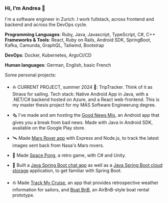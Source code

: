 ### Hi, I’m Andrea 👋

I'm a software engineer in Zurich. I work fullstack, across frontend and backend and across the DevOps cycle.

**Programming Languages**:  Ruby, Java, Javascript, TypeScript, C#, C++\
**Frameworks & Tools**: React, Ruby on Rails, Android SDK, SpringBoot, Kafka, Camunda, GraphQL, Tailwind, Bootstrap

**DevOps**: Docker, Kubernetes, ArgoCI/CD

**Human languages**: German, English, basic French

Some personal projects: 

* ⛵️ CURRENT PROJECT, summer 2024 📍: TripTracker. Think of it as Strava for sailing. Tech stack: Native Android App in Java, with a .NET/C# backend hosted on Azure, and a React web-frontend. This is my master thesis project for my MAS Software Engineerung degree.

* 🗞 I've made and am hosting the [Good News Mix](https://play.google.com/store/apps/details?id=com.rollmopsgames.guardianapp2020), an Android app that gives you a break from bad news. Made with Java in Android SDK, available on the Google Play store.

* 🛰 Made [Mars Rover app](https://github.com/pinefoambath/mars-rover-express-app) with Express and Node.js, to track the latest images sent back from Nasa's Mars rovers.

* 🚀 Made [Space Pong](https://rollmopsgames.itch.io/spacepong), a retro game, with C# and Unity.

* 🍃 Built a [Java Spring Boot chat app](https://github.com/pinefoambath/demo) as well as a [Java Spring Boot cloud storage](https://github.com/pinefoambath/cloudstorage) application, to get familiar with Spring Boot. 

* ⛵ Made [Track My Cruise](https://github.com/pinefoambath/trackmycruise), an app that provides retrospective weather information for sailors, and [Boat BnB](https://airbnb-pinefoambath.herokuapp.com), an AirBnB-style boat rental prototype.

